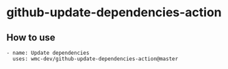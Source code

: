 # github-update-dependencies-action
## How to use
````
- name: Update dependencies
  uses: wmc-dev/github-update-dependencies-action@master
````